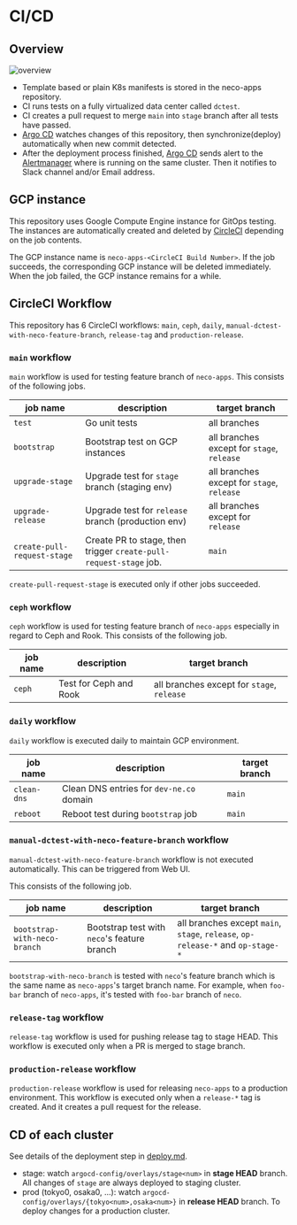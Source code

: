 CI/CD
=====

Overview
--------

![overview](http://www.plantuml.com/plantuml/svg/fPJVQzim4CVVzLSSUMeXCRJTZyuFeoFTkZ6wbRQmbq9Hv8kZMPQCT6u8e__xv9ljQY6mj7loMVfyxuTqfxD0qbDR6o4LEG-JStputWH0MsgBw2SWdtu6vXeVDAxxJT__26LSMy3aGjFdTZ61Nm80uguYQKk3CB6et4msJRYp1xShtIaR5tJqk3baJnrmtm7YKIIwc6693B3LE-wZVMqNw2qIXhZI1kgJgax3VKflfVB1bmxcvupAQAlY3pso1uVTIJJ6RMgq5APtTkxiKfUNifa2aifOMZ1nz2BLyOjK9xkgaGOzrTBAigy-NH2Z8YqKPeLRszdxeOGStcQzlGz__4p-P9j__FkA6-yAphmpzhvWXlUyNuPtXLvKJ2sglSCokbVGYEuA6IUa6x5R3AHjoJn5-ry9nB7X4N8DnG3K3rIddC35_AexkvynoE6OQE9qAuEvzYf-vr-OLVodz331DqQgYdT2PwN2ZxNKXhUmiuGOdeRnmiSXXXoEChYK5SBLzHIKgsjDucbxvdMvegWOmaV1SSQd0kGQhM3XfLKhY8sibt4rY94SWdKLvd0ILNuJHNs7WLh5T37b3IufJIw7LndShDmQF8RMa1XUiT5rWhwEPQ0lCKb-eDAUp-5D1ZyanPGRwKchraZV5p65fZLcJ6pRqOnTZNtwFvuILulg6OvsJc_waEHmci4dvzVI5w3jqlbQadPMfD2evCx9uLq6tnpf9TyEzzLkdBjf2-TU4sTeYxOslm40)

- Template based or plain K8s manifests is stored in the neco-apps repository.
- CI runs tests on a fully virtualized data center called `dctest`.
- CI creates a pull request to merge `main` into `stage` branch after all tests have passed.
- [Argo CD][] watches changes of this repository, then synchronize(deploy) automatically when new commit detected.
- After the deployment process finished, [Argo CD][] sends alert to the [Alertmanager][] where is running on the same cluster. Then it notifies to Slack channel and/or Email address.

GCP instance
------------

This repository uses Google Compute Engine instance for GitOps testing. The instances are automatically created and deleted by [CircleCI][] depending on the job contents.

The GCP instance name is `neco-apps-<CircleCI Build Number>`. If the job succeeds, the corresponding GCP instance will be deleted immediately. When the job failed, the GCP instance remains for a while.

CircleCI Workflow
-----------------

This repository has 6 CircleCI workflows: `main`, `ceph`, `daily`, `manual-dctest-with-neco-feature-branch`, `release-tag` and `production-release`.

### `main` workflow

`main` workflow is used for testing feature branch of `neco-apps`. This consists of the following jobs.

| job name                    | description                                                       | target branch                              |
| --------------------------- | ----------------------------------------------------------------- | ------------------------------------------ |
| `test`                      | Go unit tests                                                     | all branches                               |
| `bootstrap`                 | Bootstrap test on GCP instances                                   | all branches except for `stage`, `release` |
| `upgrade-stage`             | Upgrade test for `stage` branch (staging env)                     | all branches except for `stage`, `release` |
| `upgrade-release`           | Upgrade test for `release` branch (production env)                | all branches except for `release`          |
| `create-pull-request-stage` | Create PR to stage, then trigger `create-pull-request-stage` job. | `main`                                     |

`create-pull-request-stage` is executed only if other jobs succeeded.

### `ceph` workflow

`ceph` workflow is used for testing feature branch of `neco-apps` especially in regard to Ceph and Rook. This consists of the following job.

| job name | description            | target branch                              |
| -------- | ---------------------- | ------------------------------------------ |
| `ceph`   | Test for Ceph and Rook | all branches except for `stage`, `release` |

### `daily` workflow

`daily` workflow is executed daily to maintain GCP environment.

| job name    | description                              | target branch |
| ----------- | ---------------------------------------- | ------------- |
| `clean-dns` | Clean DNS entries for `dev-ne.co` domain | `main`        |
| `reboot`    | Reboot test during `bootstrap` job       | `main`        |

### `manual-dctest-with-neco-feature-branch` workflow

`manual-dctest-with-neco-feature-branch` workflow is not executed automatically. This can be triggered from Web UI.

This consists of the following job.

| job name                     | description                                 | target branch                                                                   |
| ---------------------------- | ------------------------------------------- | ------------------------------------------------------------------------------- |
| `bootstrap-with-neco-branch` | Bootstrap test with `neco`'s feature branch | all branches except `main`, `stage`, `release`, `op-release-*` and `op-stage-*` |

`bootstrap-with-neco-branch` is tested with `neco`'s feature branch which is the same name as `neco-apps`'s target branch name.
For example, when `foo-bar` branch of `neco-apps`, it's tested with `foo-bar` branch of `neco`.

### `release-tag` workflow

`release-tag` workflow is used for pushing release tag to stage HEAD.
This workflow is executed only when a PR is merged to stage branch.

### `production-release` workflow

`production-release` workflow is used for releasing `neco-apps` to a production environment.
This workflow is executed only when a `release-*` tag is created. And it creates a pull request for the release.

CD of each cluster
------------------

See details of the deployment step in [deploy.md](deploy.md).

- stage: watch `argocd-config/overlays/stage<num>` in **stage HEAD** branch. All changes of `stage` are always deployed to staging cluster.
- prod (tokyo0, osaka0, ...): watch `argocd-config/overlays/{tokyo<num>,osaka<num>}` in **release HEAD** branch. To deploy changes for a production cluster.

[Argo CD]: https://github.com/argoproj/argo-cd
[Alertmanager]: https://prometheus.io/docs/alerting/alertmanager/
[CircleCI]: https://circleci.com/
